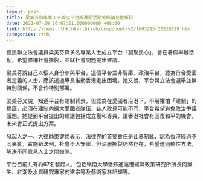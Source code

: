 ```yaml
---
layout: post
title: 梁美芬與專業人士成立平台辦暑期活動冀修補社會撕裂
date: 2021-07-29 16:07:01.000000000 +08:00
link: https://news.rthk.hk/rthk/ch/component/k2/1603213-20210729.htm
categories: rthk
---
```


經民聯立法會議員梁美芬與多名專業人士成立平台「凝聚民心」，會在暑假舉辦活動，希望修補社會撕裂，並就社會問題提出建議。

梁美芬說自己以個人身份參與平台，這個平台並非智庫、政治平台，認為符合愛國者定義的人士，應該透過專長推動香港走出困境。她又說，平台與立法會選舉並無特別關係，不會作特別部署。

梁美芬又說，知道平台有建制背景，但認為在愛國者治港下，不用懼怕「建制」的標籤，必須在建制內擴大愛國者隊伍，各人政見可能不同，平台希望避免政治爭議議題。她提到平台提出的建議包括成立復和專員，讓香港社會有回復和平的機會，未來會正式提出方案。

發起人之一、大律師束健銘表示，法律界的首要責任是止暴制亂，認為香港經過不同暴亂，實施新法例，社會步入安寧，但深層撕裂仍然存在，希望透過軟性方法，解決不同意見人士之間嫌隙。

平台目前共有約67名發起人，包括嶺南大學潘蘇通滬港經濟政策研究所所長何濼生、紅潮及水質研究專家何建宗等及藝術家林旭輝等。

